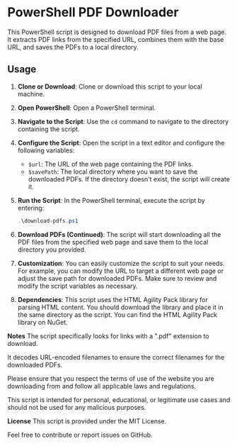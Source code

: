 # PowerShell PDF Downloader

This PowerShell script is designed to download PDF files from a web page. It extracts PDF links from the specified URL, combines them with the base URL, and saves the PDFs to a local directory.

## Usage

1. **Clone or Download**: Clone or download this script to your local machine.

2. **Open PowerShell**: Open a PowerShell terminal.

3. **Navigate to the Script**: Use the `cd` command to navigate to the directory containing the script.

4. **Configure the Script**: Open the script in a text editor and configure the following variables:

   - `$url`: The URL of the web page containing the PDF links.
   - `$savePath`: The local directory where you want to save the downloaded PDFs. If the directory doesn't exist, the script will create it.

5. **Run the Script**: In the PowerShell terminal, execute the script by entering:

   ```powershell
   .\download-pdfs.ps1

6. **Download PDFs (Continued)**: The script will start downloading all the PDF files from the specified web page and save them to the local directory you provided.

7. **Customization**: You can easily customize the script to suit your needs. For example, you can modify the URL to target a different web page or adjust the save path for downloaded PDFs. Make sure to review and modify the script variables as necessary.

8. **Dependencies**: This script uses the HTML Agility Pack library for parsing HTML content. You should download the library and place it in the same directory as the script. You can find the HTML Agility Pack library on NuGet.

**Notes**
The script specifically looks for links with a ".pdf" extension to download.

It decodes URL-encoded filenames to ensure the correct filenames for the downloaded PDFs.

Please ensure that you respect the terms of use of the website you are downloading from and follow all applicable laws and regulations.

This script is intended for personal, educational, or legitimate use cases and should not be used for any malicious purposes.

**License**
This script is provided under the MIT License.

Feel free to contribute or report issues on GitHub.